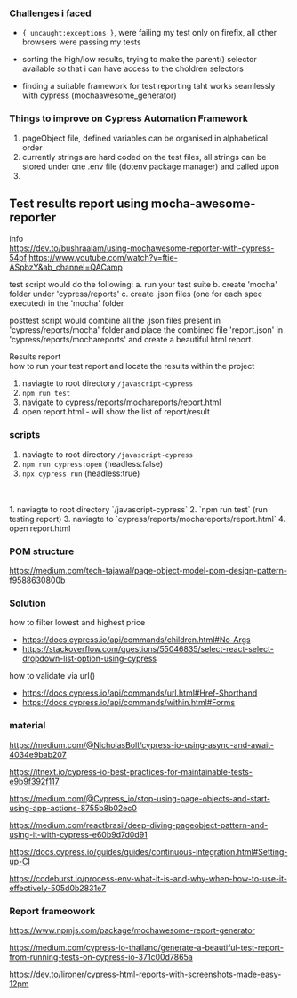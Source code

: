 
### Challenges i faced
- `{ uncaught:exceptions }`, were failing my test only on firefix, all other browsers were passing my tests

- sorting the high/low results, trying to make the parent()
 selector available so that i can have access to the choldren selectors

- finding a suitable framework for test reporting taht works seamlessly with cypress (mochaawesome_generator)

### Things to improve on Cypress Automation Framework
1. pageObject file, defined variables can be organised in alphabetical order
2. currently strings are hard coded on the test files, all strings can be stored under one .env file (dotenv package manager) and called upon
3.  



## Test results report using mocha-awesome-reporter

info<br/>
https://dev.to/bushraalam/using-mochawesome-reporter-with-cypress-54pf
https://www.youtube.com/watch?v=ftie-ASpbzY&ab_channel=QACamp

test script would do the following:
a. run your test suite
b. create 'mocha' folder under 'cypress/reports'
c. create .json files (one for each spec executed) in the 'mocha' folder

posttest script would combine all the .json files present in 'cypress/reports/mocha' folder and place the combined file 'report.json' in 'cypress/reports/mochareports' and create a beautiful html report.

Results report<br/>
how to run your test report and locate the results within the project
1. naviagte to root directory `/javascript-cypress`   
2. `npm run test` 
3. navigate to cypress/reports/mochareports/report.html
4. open report.html - will show the list of report/result


### scripts
1. naviagte to root directory `/javascript-cypress`
2. `npm run cypress:open` (headless:false)
3. `npx cypress run` (headless:true)
<br/>
<br/>
1. naviagte to root directory `/javascript-cypress`
2. `npm run test` (run testing report)
3. naviagte to `cypress/reports/mochareports/report.html`
4. open report.html 

### POM structure
https://medium.com/tech-tajawal/page-object-model-pom-design-pattern-f9588630800b


### Solution
how to filter lowest and highest price
- https://docs.cypress.io/api/commands/children.html#No-Args
- https://stackoverflow.com/questions/55046835/select-react-select-dropdown-list-option-using-cypress

how to validate via url()
- https://docs.cypress.io/api/commands/url.html#Href-Shorthand
- https://docs.cypress.io/api/commands/within.html#Forms

### material
https://medium.com/@NicholasBoll/cypress-io-using-async-and-await-4034e9bab207

https://itnext.io/cypress-io-best-practices-for-maintainable-tests-e9b9f392f117

https://medium.com/@Cypress_io/stop-using-page-objects-and-start-using-app-actions-8755b8b02ec0

https://medium.com/reactbrasil/deep-diving-pageobject-pattern-and-using-it-with-cypress-e60b9d7d0d91

https://docs.cypress.io/guides/guides/continuous-integration.html#Setting-up-CI

https://codeburst.io/process-env-what-it-is-and-why-when-how-to-use-it-effectively-505d0b2831e7

### Report frameowork

https://www.npmjs.com/package/mochawesome-report-generator

https://medium.com/cypress-io-thailand/generate-a-beautiful-test-report-from-running-tests-on-cypress-io-371c00d7865a

https://dev.to/lironer/cypress-html-reports-with-screenshots-made-easy-12pm
